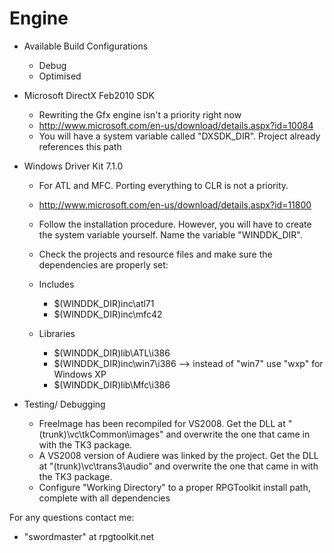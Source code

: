 Engine
======
* Available Build Configurations
  * Debug
  * Optimised
  
* Microsoft DirectX Feb2010 SDK
  * Rewriting the Gfx engine isn't a priority right now
  * http://www.microsoft.com/en-us/download/details.aspx?id=10084
  * You will have a system variable called "DXSDK_DIR". Project already references this path

* Windows Driver Kit 7.1.0
  * For ATL and MFC. Porting everything to CLR is not a priority.
  * http://www.microsoft.com/en-us/download/details.aspx?id=11800
  * Follow the installation procedure. However, you will have to create the system variable yourself. Name the variable "WINDDK_DIR".
  * Check the projects and resource files and make sure the dependencies are properly set:
  
  * Includes
    * $(WINDDK_DIR)inc\atl71
    * $(WINDDK_DIR)inc\mfc42
    
  * Libraries
    * $(WINDDK_DIR)lib\ATL\i386
    * $(WINDDK_DIR)inc\win7\i386 --> instead of "win7" use "wxp" for Windows XP
    * $(WINDDK_DIR)lib\Mfc\i386
    
* Testing/ Debugging
  * FreeImage has been recompiled for VS2008. Get the DLL at "(trunk)\vc\tkCommon\images" and overwrite the one that came in with the TK3 package.
  * A VS2008 version of Audiere was linked by the project. Get the DLL at "(trunk)\vc\trans3\audio" and overwrite the one that came in with the TK3 package.
  * Configure "Working Directory" to a proper RPGToolkit install path, complete with all dependencies

For any questions contact me:
- "swordmaster" at rpgtoolkit.net